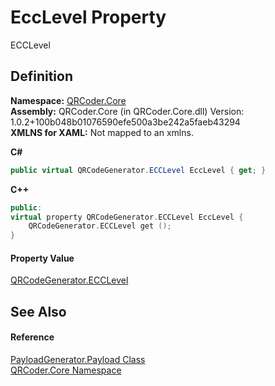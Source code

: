 # EccLevel Property


ECCLevel



## Definition
**Namespace:** <a href="N_QRCoder_Core.md">QRCoder.Core</a>  
**Assembly:** QRCoder.Core (in QRCoder.Core.dll) Version: 1.0.2+100b048b01076590efe500a3be242a5faeb43294  
**XMLNS for XAML:** Not mapped to an xmlns.

**C#**
``` C#
public virtual QRCodeGenerator.ECCLevel EccLevel { get; }
```
**C++**
``` C++
public:
virtual property QRCodeGenerator.ECCLevel EccLevel {
	QRCodeGenerator.ECCLevel get ();
}
```



#### Property Value
<a href="T_QRCoder_Core_QRCodeGenerator_ECCLevel.md">QRCodeGenerator.ECCLevel</a>

## See Also


#### Reference
<a href="T_QRCoder_Core_PayloadGenerator_Payload.md">PayloadGenerator.Payload Class</a>  
<a href="N_QRCoder_Core.md">QRCoder.Core Namespace</a>  
